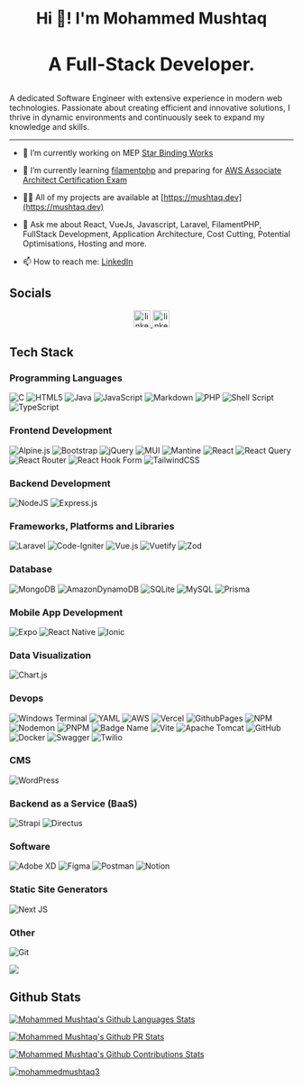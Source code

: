 <h1 align="center">Hi 👋! I'm Mohammed Mushtaq</h1>
<h3 align="center" style="font-size:2rem;">A Full-Stack Developer.</h3>
 A dedicated Software Engineer with extensive experience in modern web technologies. Passionate about creating efficient and innovative solutions, I thrive in dynamic environments and continuously seek to expand my knowledge and skills.

<hr/>

- 🔭 I’m currently working on MEP [Star Binding Works ](https://star-binding-works.mushtaq.dev)
- 🌱 I’m currently learning [filamentphp](https://filamentphp.com/) and preparing for [AWS Associate Architect Certification Exam](https://aws.amazon.com/certification/certified-solutions-architect-associate/)
- 👨‍💻 All of my projects are available at [https://mushtaq.dev](https://mushtaq.dev)
- 💬 Ask me about React, VueJs, Javascript, Laravel, FilamentPHP, FullStack Development, Application Architecture, Cost Cutting, Potential Optimisations, Hosting and more.
- 📫 How to reach me: [LinkedIn](http://linkedin.com/in/mohammed-mushtaq-691862119/)

  <!-- - 👯 I’m looking to collaborate on ... -->
  <!-- - 🤔 I’m looking for help with ... -->
  <!-- - 😄 Pronouns: ... -->
  <!-- - ⚡ Fun fact: I have a Low EQ. -->

## Socials

<div align="center">
  <a href="https://www.linkedin.com/in/de-oliveira-elias/" target="_blank">
    <img src="https://img.shields.io/static/v1?message=LinkedIn&logo=linkedin&label=&color=0077B5&logoColor=white&labelColor=&style=for-the-badge" height="30" alt="linkedin logo"  />
  </a>
  <a href="http://twitter.com/mushtaq_600" target="_blank">
    <img src="https://img.shields.io/static/v1?message=twitter&logo=x&label=&color=000&logoColor=white&labelColor=&style=for-the-badge" height="30" alt="linkedin logo"  />
  </a>
</div>

## Tech Stack

<!-- <a href="https://aws.amazon.com/amplify/" target="_blank" rel="noreferrer">
<img src="https://docs.amplify.aws/assets/logo-dark.svg" alt="amplify" width="40" height="40"/> </a>

<a href="https://developer.android.com" target="_blank" rel="noreferrer">
<img src="https://raw.githubusercontent.com/devicons/devicon/master/icons/android/android-original-wordmark.svg" alt="android" width="40" height="40"/> </a>

<a href="https://cordova.apache.org/" target="_blank" rel="noreferrer">
<img src="https://www.vectorlogo.zone/logos/apache_cordova/apache_cordova-icon.svg" alt="apachecordova" width="40" height="40"/> </a> -->

### Programming Languages

![C](https://img.shields.io/badge/c-%2300599C.svg?style=for-the-badge&logo=c&logoColor=white)
![HTML5](https://img.shields.io/badge/html5-%23E34F26.svg?style=for-the-badge&logo=html5&logoColor=white)
![Java](https://img.shields.io/badge/java-%23ED8B00.svg?style=for-the-badge&logo=openjdk&logoColor=white)
![JavaScript](https://img.shields.io/badge/javascript-%23323330.svg?style=for-the-badge&logo=javascript&logoColor=%23F7DF1E)
![Markdown](https://img.shields.io/badge/markdown-%23000000.svg?style=for-the-badge&logo=markdown&logoColor=white)
![PHP](https://img.shields.io/badge/php-%23777BB4.svg?style=for-the-badge&logo=php&logoColor=white)
![Shell Script](https://img.shields.io/badge/shell_script-%23121011.svg?style=for-the-badge&logo=gnu-bash&logoColor=white)
![TypeScript](https://img.shields.io/badge/typescript-%23007ACC.svg?style=for-the-badge&logo=typescript&logoColor=white)

### Frontend Development

![Alpine.js](https://img.shields.io/badge/alpinejs-white.svg?style=for-the-badge&logo=alpinedotjs&logoColor=%238BC0D0)
![Bootstrap](https://img.shields.io/badge/bootstrap-%238511FA.svg?style=for-the-badge&logo=bootstrap&logoColor=white)
![jQuery](https://img.shields.io/badge/jquery-%230769AD.svg?style=for-the-badge&logo=jquery&logoColor=white)
![MUI](https://img.shields.io/badge/MUI-%230081CB.svg?style=for-the-badge&logo=mui&logoColor=white)
![Mantine](https://img.shields.io/badge/Mantine-ffffff?style=for-the-badge&logo=Mantine&logoColor=339af0)
![React](https://img.shields.io/badge/react-%2320232a.svg?style=for-the-badge&logo=react&logoColor=%2361DAFB)
![React Query](https://img.shields.io/badge/-React%20Query-FF4154?style=for-the-badge&logo=react%20query&logoColor=white)
![React Router](https://img.shields.io/badge/React_Router-CA4245?style=for-the-badge&logo=react-router&logoColor=white)
![React Hook Form](https://img.shields.io/badge/React%20Hook%20Form-%23EC5990.svg?style=for-the-badge&logo=reacthookform&logoColor=white)
![TailwindCSS](https://img.shields.io/badge/tailwindcss-%2338B2AC.svg?style=for-the-badge&logo=tailwind-css&logoColor=white)

### Backend Development

![NodeJS](https://img.shields.io/badge/node.js-6DA55F?style=for-the-badge&logo=node.js&logoColor=white)
![Express.js](https://img.shields.io/badge/express.js-%23404d59.svg?style=for-the-badge&logo=express&logoColor=%2361DAFB)

### Frameworks, Platforms and Libraries

![Laravel](https://img.shields.io/badge/laravel-%23FF2D20.svg?style=for-the-badge&logo=laravel&logoColor=white)
![Code-Igniter](https://img.shields.io/badge/CodeIgniter-%23EF4223.svg?style=for-the-badge&logo=codeIgniter&logoColor=white)
![Vue.js](https://img.shields.io/badge/vue.js-%2335495e.svg?style=for-the-badge&logo=vuedotjs&logoColor=%234FC08D)
![Vuetify](https://img.shields.io/badge/Vuetify-1867C0?style=for-the-badge&logo=vuetify&logoColor=AEDDFF)
![Zod](https://img.shields.io/badge/zod-%233068b7.svg?style=for-the-badge&logo=zod&logoColor=white)

### Database

![MongoDB](https://img.shields.io/badge/MongoDB-%234ea94b.svg?style=for-the-badge&logo=mongodb&logoColor=white)
![AmazonDynamoDB](https://img.shields.io/badge/Amazon%20DynamoDB-4053D6?style=for-the-badge&logo=Amazon%20DynamoDB&logoColor=white)
![SQLite](https://img.shields.io/badge/sqlite-%2307405e.svg?style=for-the-badge&logo=sqlite&logoColor=white)
![MySQL](https://img.shields.io/badge/mysql-4479A1.svg?style=for-the-badge&logo=mysql&logoColor=white)
![Prisma](https://img.shields.io/badge/Prisma-3982CE?style=for-the-badge&logo=Prisma&logoColor=white)

### Mobile App Development

![Expo](https://img.shields.io/badge/expo-1C1E24?style=for-the-badge&logo=expo&logoColor=#D04A37)
![React Native](https://img.shields.io/badge/react_native-%2320232a.svg?style=for-the-badge&logo=react&logoColor=%2361DAFB)
![Ionic](https://img.shields.io/badge/Ionic-%233880FF.svg?style=for-the-badge&logo=Ionic&logoColor=white)

### Data Visualization

![Chart.js](https://img.shields.io/badge/chart.js-F5788D.svg?style=for-the-badge&logo=chart.js&logoColor=white)

### Devops

![Windows Terminal](https://img.shields.io/badge/Windows%20Terminal-%234D4D4D.svg?style=for-the-badge&logo=windows-terminal&logoColor=white)
![YAML](https://img.shields.io/badge/yaml-%23ffffff.svg?style=for-the-badge&logo=yaml&logoColor=151515)
![AWS](https://img.shields.io/badge/AWS-%23FF9900.svg?style=for-the-badge&logo=amazon-aws&logoColor=white)
![Vercel](https://img.shields.io/badge/vercel-%23000000.svg?style=for-the-badge&logo=vercel&logoColor=white)
![GithubPages](https://img.shields.io/badge/github%20pages-121013?style=for-the-badge&logo=github&logoColor=white)
![NPM](https://img.shields.io/badge/NPM-%23CB3837.svg?style=for-the-badge&logo=npm&logoColor=white)
![Nodemon](https://img.shields.io/badge/NODEMON-%23323330.svg?style=for-the-badge&logo=nodemon&logoColor=%BBDEAD)
![PNPM](https://img.shields.io/badge/pnpm-%234a4a4a.svg?style=for-the-badge&logo=pnpm&logoColor=f69220)
![Badge Name](https://img.shields.io/badge/tRPC-%232596BE.svg?style=for-the-badge&logo=tRPC&logoColor=white)
![Vite](https://img.shields.io/badge/vite-%23646CFF.svg?style=for-the-badge&logo=vite&logoColor=white)
![Apache Tomcat](https://img.shields.io/badge/apache%20tomcat-%23F8DC75.svg?style=for-the-badge&logo=apache-tomcat&logoColor=black)
![GitHub](https://img.shields.io/badge/github-%23121011.svg?style=for-the-badge&logo=github&logoColor=white)
![Docker](https://img.shields.io/badge/docker-%230db7ed.svg?style=for-the-badge&logo=docker&logoColor=white)
![Swagger](https://img.shields.io/badge/-Swagger-%23Clojure?style=for-the-badge&logo=swagger&logoColor=white)
![Twilio](https://img.shields.io/badge/Twilio-F22F46?style=for-the-badge&logo=Twilio&logoColor=white)

### CMS

![WordPress](https://img.shields.io/badge/WordPress-%23117AC9.svg?style=for-the-badge&logo=WordPress&logoColor=white)

### Backend as a Service (BaaS)

![Strapi](https://img.shields.io/badge/strapi-%232E7EEA.svg?style=for-the-badge&logo=strapi&logoColor=white)
![Directus](https://img.shields.io/badge/directus-%2364f.svg?style=for-the-badge&logo=directus&logoColor=white)

### Software

![Adobe XD](https://img.shields.io/badge/Adobe%20XD-470137?style=for-the-badge&logo=Adobe%20XD&logoColor=#FF61F6)
![Figma](https://img.shields.io/badge/figma-%23F24E1E.svg?style=for-the-badge&logo=figma&logoColor=white)
![Postman](https://img.shields.io/badge/Postman-FF6C37?style=for-the-badge&logo=postman&logoColor=white)
![Notion](https://img.shields.io/badge/Notion-%23000000.svg?style=for-the-badge&logo=notion&logoColor=white)

### Static Site Generators

![Next JS](https://img.shields.io/badge/Next-black?style=for-the-badge&logo=next.js&logoColor=white)

### Other

![Git](https://img.shields.io/badge/git-%23F05033.svg?style=for-the-badge&logo=git&logoColor=white)

<!-- ![Redis](https://img.shields.io/badge/redis-%23DD0031.svg?style=plastic&logo=redis&logoColor=white) -->

![](https://quotes-github-readme.vercel.app/api?type=horizontal&theme=dark)

## Github Stats

[![Mohammed Mushtaq's Github Languages Stats](https://github-readme-stats.vercel.app/api/top-langs?username=mohammedmushtaq3&show_icons=true&count_private=true&layout=compact)](https://github.com/anuraghazra/github-readme-stats)

[![Mohammed Mushtaq's Github PR Stats](https://github-readme-stats.vercel.app/api?username=mohammedmushtaq3&show_icons=true&locale=en)](https://github.com/anuraghazra/github-readme-stats)

[![Mohammed Mushtaq's Github Contributions Stats](https://github-readme-streak-stats.herokuapp.com/?user=mohammedmushtaq3&)](https://github.com/anuraghazra/github-readme-stats)

<p align="left"> <a href="https://github.com/ryo-ma/github-profile-trophy"><img src="https://github-profile-trophy.vercel.app/?username=mohammedmushtaq3" alt="mohammedmushtaq3" /></a> </p>

<!-- [![Mohammed Mushtaq's github stats](https://github-readme-stats.vercel.app/api?username=mohammedmushtaq3&show_icons=true&count_private=true)](https://github.com/anuraghazra/github-readme-stats) -->

<!-- <p align="center">
    <a href="https://mushtaq.dev" target="blank"><img align="center" src="https://github.com/mohammedmushtaq3/mohammedmushtaq3/blob/master/images/logo.png" alt="Mohammed Mushtaq's Portfolio" height="30" width="30" /></a>
    &nbsp
    <a href="https://blog.mushtaq.dev" target="blank"><img align="center" src="https://cdn.hashnode.com/res/hashnode/image/upload/v1592752137870/scHk9tTaA.png" alt="Bhanu Teja's Blog" height="30" width="30" /></a>
    &nbsp
    <a href="https://linkedin.com/in/mohammedmushtaq3" target="blank"><img align="center" src="https://cdn.jsdelivr.net/npm/simple-icons@3.0.1/icons/linkedin.svg" alt="mohammedmushtaq3" height="30" width="30" /></a>
    &nbsp
    <a href="https://twitter.com/mohammedmushtaq3" target="blank"><img align="center" src="https://cdn.jsdelivr.net/npm/simple-icons@3.0.1/icons/twitter.svg" alt="mohammedmushtaq3" height="30" width="30" /></a>
    &nbsp
    <a href="https://hashnode.com/@mohammedmushtaq3" target="blank"><img align="center" src="https://cdn.hashnode.com/res/hashnode/image/upload/v1592752137870/scHk9tTaA.png" alt="@mohammedmushtaq3" height="30" width="30" /></a>
    &nbsp
    <a href="https://dev.to/mohammedmushtaq3" target="blank"><img align="center" src="https://cdn.jsdelivr.net/npm/simple-icons@3.0.1/icons/dev-dot-to.svg" alt="mohammedmushtaq3" height="30" width="30" /></a>
    &nbsp
    <a href="https://medium.com/@mohammedmushtaq3" target="blank"><img align="center" src="https://cdn.jsdelivr.net/npm/simple-icons@3.0.1/icons/medium.svg" alt="@mohammedmushtaq3" height="30" width="30" /></a>
    &nbsp
    <a href="https://codepen.io/mohammedmushtaq3" target="blank"><img align="center" src="https://cdn.jsdelivr.net/npm/simple-icons@3.0.1/icons/codepen.svg" alt="mohammedmushtaq3" height="30" width="30" /></a>
    &nbsp
    <a href="https://codesandbox.com/mohammedmushtaq3" target="blank"><img align="center" src="https://cdn.jsdelivr.net/npm/simple-icons@3.0.1/icons/codesandbox.svg" alt="mohammedmushtaq3" height="30" width="30" /></a>
</p> -->
